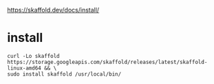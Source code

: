 https://skaffold.dev/docs/install/

# install

    curl -Lo skaffold https://storage.googleapis.com/skaffold/releases/latest/skaffold-linux-amd64 && \
    sudo install skaffold /usr/local/bin/
